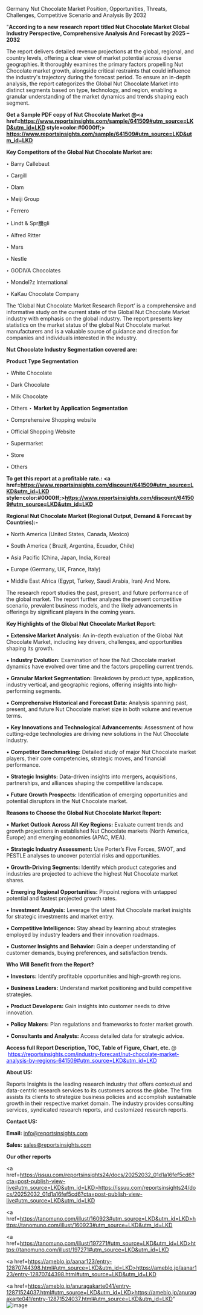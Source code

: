 Germany Nut Chocolate Market Position, Opportunities, Threats, Challenges, Competitive Scenario and Analysis By 2032

"<strong>According to a new research report titled Nut Chocolate Market Global Industry Perspective, Comprehensive Analysis And Forecast by 2025 – 2032</strong>

The report delivers detailed revenue projections at the global, regional, and country levels, offering a clear view of market potential across diverse geographies. It thoroughly examines the primary factors propelling Nut Chocolate market growth, alongside critical restraints that could influence the industry's trajectory during the forecast period. To ensure an in-depth analysis, the report categorizes the Global Nut Chocolate Market into distinct segments based on type, technology, and region, enabling a granular understanding of the market dynamics and trends shaping each segment.

<strong>Get a Sample PDF copy of Nut Chocolate Market </strong><strong>@<a href=https://www.reportsinsights.com/sample/641509#utm_source=LKD&utm_id=LKD style=color:#0000ff;> https://www.reportsinsights.com/sample/641509#utm_source=LKD&utm_id=LKD</a></strong></font>

<strong>Key Competitors of the Global Nut Chocolate Market are:</strong>

‣ Barry Callebaut

‣ Cargill

‣ Olam

‣ Meiji Group

‣ Ferrero

‣ Lindt & Spr黱gli

‣ Alfred Ritter

‣ Mars

‣ Nestle

‣ GODIVA Chocolates

‣ Mondel?z International

‣ KaKau Chocolate Company

The ‘Global Nut Chocolate Market Research Report’ is a comprehensive and informative study on the current state of the Global Nut Chocolate Market industry with emphasis on the global industry. The report presents key statistics on the market status of the global Nut Chocolate market manufacturers and is a valuable source of guidance and direction for companies and individuals interested in the industry.

<strong>Nut Chocolate Industry Segmentation covered are:</strong>

<strong>Product Type Segmentation</strong>

‣ White Chocolate

‣ Dark Chocolate

‣ Milk Chocolate

‣ Others
‣ 
<strong>Market by Application Segmentation</strong>

‣ Comprehensive Shopping website

‣ Official Shopping Website

‣ Supermarket

‣ Store

‣ Others

<strong>To get this report at a profitable rate.: <a href=https://www.reportsinsights.com/discount/641509#utm_source=LKD&utm_id=LKD style=color:#0000ff;>https://www.reportsinsights.com/discount/641509#utm_source=LKD&utm_id=LKD</a></strong></font>

<strong>Regional Nut Chocolate Market (Regional Output, Demand &amp; Forecast by Countries):-</strong>

• North America (United States, Canada, Mexico)

• South America ( Brazil, Argentina, Ecuador, Chile)

• Asia Pacific (China, Japan, India, Korea)

• Europe (Germany, UK, France, Italy)

• Middle East Africa (Egypt, Turkey, Saudi Arabia, Iran) And More.

The research report studies the past, present, and future performance of the global market. The report further analyzes the present competitive scenario, prevalent business models, and the likely advancements in offerings by significant players in the coming years.

<strong>Key Highlights of the Global Nut Chocolate Market Report:</strong>

• <strong>Extensive Market Analysis:</strong> An in-depth evaluation of the Global Nut Chocolate Market, including key drivers, challenges, and opportunities shaping its growth.

• <strong>Industry Evolution:</strong> Examination of how the Nut Chocolate market dynamics have evolved over time and the factors propelling current trends.

• <strong>Granular Market Segmentation:</strong> Breakdown by product type, application, industry vertical, and geographic regions, offering insights into high-performing segments.

• <strong>Comprehensive Historical and Forecast Data:</strong> Analysis spanning past, present, and future Nut Chocolate market size in both volume and revenue terms.

• <strong>Key Innovations and Technological Advancements:</strong> Assessment of how cutting-edge technologies are driving new solutions in the Nut Chocolate industry.

• <strong>Competitor Benchmarking:</strong> Detailed study of major Nut Chocolate market players, their core competencies, strategic moves, and financial performance.

• <strong>Strategic Insights:</strong> Data-driven insights into mergers, acquisitions, partnerships, and alliances shaping the competitive landscape.

• <strong>Future Growth Prospects:</strong> Identification of emerging opportunities and potential disruptors in the Nut Chocolate market.

<strong>Reasons to Choose the Global Nut Chocolate Market Report:</strong>

• <strong>Market Outlook Across All Key Regions:</strong> Evaluate current trends and growth projections in established Nut Chocolate markets (North America, Europe) and emerging economies (APAC, MEA).

• <strong>Strategic Industry Assessment:</strong> Use Porter’s Five Forces, SWOT, and PESTLE analyses to uncover potential risks and opportunities.

• <strong>Growth-Driving Segments:</strong> Identify which product categories and industries are projected to achieve the highest Nut Chocolate market shares.

• <strong>Emerging Regional Opportunities:</strong> Pinpoint regions with untapped potential and fastest projected growth rates.

• <strong>Investment Analysis:</strong> Leverage the latest Nut Chocolate market insights for strategic investments and market entry.

• <strong>Competitive Intelligence:</strong> Stay ahead by learning about strategies employed by industry leaders and their innovation roadmaps.

• <strong>Customer Insights and Behavior:</strong> Gain a deeper understanding of customer demands, buying preferences, and satisfaction trends.

<strong>Who Will Benefit from the Report?</strong>

• <strong>Investors:</strong> Identify profitable opportunities and high-growth regions.

• <strong>Business Leaders:</strong> Understand market positioning and build competitive strategies.

• <strong>Product Developers:</strong> Gain insights into customer needs to drive innovation.

• <strong>Policy Makers:</strong> Plan regulations and frameworks to foster market growth.

• <strong>Consultants and Analysts:</strong> Access detailed data for strategic advice.
</ul>
<strong>Access full Report Description, TOC, Table of Figure, Chart, etc. </strong>@  <a href=https://reportsinsights.com/industry-forecast/nut-chocolate-market-analysis-by-regions-641509#utm_source=LKD&utm_id=LKD style=color:#0000ff;>https://reportsinsights.com/industry-forecast/nut-chocolate-market-analysis-by-regions-641509#utm_source=LKD&utm_id=LKD</a></font>

<strong><strong>About US</strong>:</strong>

Reports Insights is the leading research industry that offers contextual and data-centric research services to its customers across the globe. The firm assists its clients to strategize business policies and accomplish sustainable growth in their respective market domain. The industry provides consulting services, syndicated research reports, and customized research reports.

<strong>Contact US:</strong>

<p class=""""><b>Email:</b> <a href=mailto:info@reportsinsights.com>info@reportsinsights.com</a></p>
<p class=""""><b>Sales:</b> <a href=mailto:sales@reportsinsights.com>sales@reportsinsights.com</a></p>

<strong>Our other reports</strong>

<a href=https://issuu.com/reportsinsights24/docs/20252032_01d1a16fef5cd6?cta=post-publish-view-live#utm_source=LKD&utm_id=LKD>https://issuu.com/reportsinsights24/docs/20252032_01d1a16fef5cd6?cta=post-publish-view-live#utm_source=LKD&utm_id=LKD</a>

<a href=https://tanomuno.com/illust/160923#utm_source=LKD&utm_id=LKD>https://tanomuno.com/illust/160923#utm_source=LKD&utm_id=LKD</a>

<a href=https://tanomuno.com/illust/197271#utm_source=LKD&utm_id=LKD>https://tanomuno.com/illust/197271#utm_source=LKD&utm_id=LKD</a>

<a href=https://ameblo.jp/aanar123/entry-12870744398.html#utm_source=LKD&utm_id=LKD>https://ameblo.jp/aanar123/entry-12870744398.html#utm_source=LKD&utm_id=LKD</a>

<a href=https://ameblo.jp/anuragakarte041/entry-12871524037.html#utm_source=LKD&utm_id=LKD>https://ameblo.jp/anuragakarte041/entry-12871524037.html#utm_source=LKD&utm_id=LKD</a>"
![image](https://github.com/user-attachments/assets/ec2f60ee-fda0-432a-9407-c1aba1830481)
